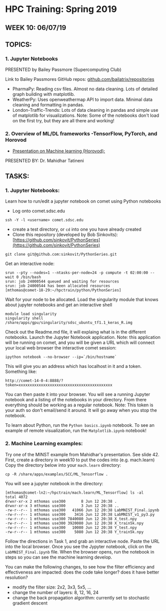 # HPC Training:  Spring 2019
## WEEK 10:  06/07/19	

## TOPICS: 
### 1.  Jupyter Notebooks

PRESENTED by Bailey Passmore (Supercomputing Club)

Link to Bailey Passmores GitHub repos: [github.com/bailatrix/repositories](github.com/bailatrix/repositories)
  * PharmaPy: Reading csv files. Almost no data cleaning. Lots of detailed graph building with matplotlib. 
  * WeatherPy: Uses openweathermap API to import data. Minimal data cleaning and formatting in pandas. 
  * London-Traffic-Trends: Lots of data cleaning in pandas and simple use of matplotlib for visualizations. 
Note: Some of the notebooks don't load on the first try, but they are all there and working!

### 2.  Overview of ML/DL frameworks -TensorFlow, PyTorch, and Horovod
* [Presentation on Machine learning (Horovod):](https://github.com/sdsc-hpc-students/hpc-training-spring2019/blob/master/wk10-06-07-19/DL_TensorFlow_PyTorch_Horovod.pdf) 

PRESENTED BY: Dr. Mahidhar Tatineni

## TASKS:
### 1. Jupyter Notebooks: 
Learn how to run/edit a jupyter notebook on comet using Python notebooks 

* Log onto comet.sdsc.edu  
```
ssh -Y -l <username> comet.sdsc.edu
```

* create a test directory, or ```cd``` into one you have already created
* Clone this repository (developed by Bob Sinkovits):   [https://github.com/sinkovit/PythonSeries](https://github.com/sinkovit/PythonSeries)
```
git clone git@github.com:sinkovit/PythonSeries.git
```

Get an interactive node:
```
srun --pty --nodes=1 --ntasks-per-node=24 -p compute -t 02:00:00 --wait 0 /bin/bash
srun: job 24000544 queued and waiting for resources
srun: job 24000544 has been allocated resources
[mthomas@comet-18-29:~/hpctrain/python/PythonSeries] 
```
Wait for your node to be allocated.
Load the singularity module that knows about jupyter notebooks and get an interactive shell
```
module load singularity
singularity shell /share/apps/gpu/singularity/sdsc_ubuntu_tf1.1_keras_R.img
```
Check out the Readme.md file, it will explaing what is in the different notebooks.
Launch the Jupyter Notebook application. 
Note: this application will be running on comet, and you will be given a URL which will connect your local web browser the interactive comet session:
```
ipython notebook --no-browser --ip=`/bin/hostname`
```
This will give you an address which has localhost in it and a token. Something
like:
```
http://comet-14-0-4:8888/?token=xxxxxxxxxxxxxxxxxxxxxxxxxxxxxxxxxxxxxxxxxx
```
You can then paste it into your browser. You will see a running Jupyter
notebook and a listing of the notebooks in your directory. From there everything should be working as a regular notebook.
Note: This token is your auth so don't email/send it around. It will go away when you stop the notebook. 

To learn about Python, run the ```Python basics.ipynb```   notebook.
To see an example of remote visualization, run the  ```Matplotlib.ipynb```  notebook!



### 2.  Machine Learning examples:
Try one of the MINST example from Mahidhar's presentation. See slide 42. 
First, create a directory in week10 to put the codes into (e.g. mach.learn)
Copy the directory below into your ```mach.learn``` directory:
```
cp -R /share/apps/examples/SCC/ML_Tensorflow .
```
You will see a jupyter notebook in the directory:  
```
[mthomas@comet-ln2:~/hpctrain/mach.learn/ML_Tensorflow] ls -al 
total 4072
drwxr-xr-x 2 mthomas use300       8 Jun 12 20:38 .
drwxr-xr-x 3 mthomas use300       3 Jun 12 20:38 ..
-rw-r--r-- 1 mthomas use300   41066 Jun 12 20:38 LabMNIST_Final.ipynb
-rw-r--r-- 1 mthomas use300    3416 Jun 12 20:38 LabMNIST_v1_py3.py
-rw-r--r-- 1 mthomas use300 7840080 Jun 12 20:38 X_test.npy
-rw-r--r-- 1 mthomas use300 3920080 Jun 12 20:38 X_train5k.npy
-rw-r--r-- 1 mthomas use300   10080 Jun 12 20:38 Y_test.npy
-rw-r--r-- 1 mthomas use300    5080 Jun 12 20:38 Y_train5k.npy
```
Follow the directions in Task 1, and grab an interactive node.
Paste the URL into the local browser. Once you see the Jypyter notebook, 
click on the ```LabMNIST_Final.ipynb``` file.
When the browser opens, run the notebook in steps so you can see the machine learning develop.

You can make the following changes, to see how the filter efficiency and effectiveness are impacted: does the code take longer? does it have better resolution?
* modify the filter size: 2x2, 3x3, 5x5, ... 
* change the number of layers: 8, 12, 16, 24 
* change the back propagation algorithm: currently set to stochastic gradient descent

